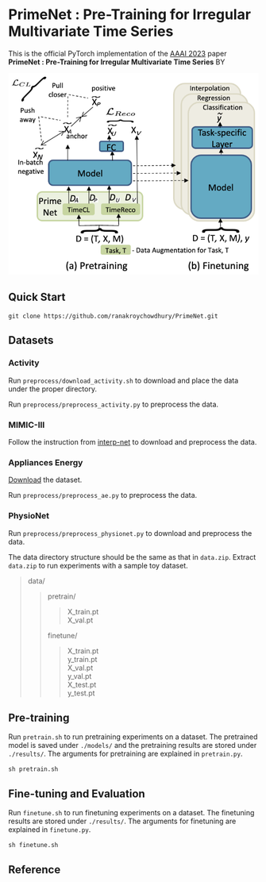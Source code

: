 # PrimeNet : Pre-Training for Irregular Multivariate Time Series
This is the official PyTorch implementation of the [AAAI 2023](https://aaai.org/Conferences/AAAI-23/) paper **PrimeNet : Pre-Training for Irregular Multivariate Time Series** BY 

![alt text](https://github.com/ranakroychowdhury/PrimeNet/blob/main/setup.png)

## Quick Start
```
git clone https://github.com/ranakroychowdhury/PrimeNet.git
```

## Datasets

### Activity
Run `preprocess/download_activity.sh` to download and place the data under the proper directory.

Run `preprocess/preprocess_activity.py` to preprocess the data. 


### MIMIC-III
Follow the instruction from [interp-net](https://github.com/mlds-lab/interp-net) to download and preprocess the data.


### Appliances Energy
[Download](https://zenodo.org/record/3902637) the dataset.

Run `preprocess/preprocess_ae.py` to preprocess the data.


### PhysioNet
Run `preprocess/preprocess_physionet.py` to download and preprocess the data.


The data directory structure should be the same as that in `data.zip`. Extract `data.zip` to run experiments with a sample toy dataset.  
> data/  
>> pretrain/  
>>> X_train.pt  
>>> X_val.pt 
>>>  
>> finetune/ 
>>> X_train.pt  
>>> y_train.pt  
>>> X_val.pt  
>>> y_val.pt  
>>> X_test.pt  
>>> y_test.pt


## Pre-training

Run `pretrain.sh` to run pretraining experiments on a dataset. The pretrained model is saved under `./models/` and the pretraining results are stored under `./results/`. The arguments for pretraining are explained in `pretrain.py`.

```
sh pretrain.sh
```


## Fine-tuning and Evaluation

Run `finetune.sh` to run finetuning experiments on a dataset. The finetuning results are stored under `./results/`. The arguments for finetuning are explained in `finetune.py`.

```
sh finetune.sh
```


## Reference
